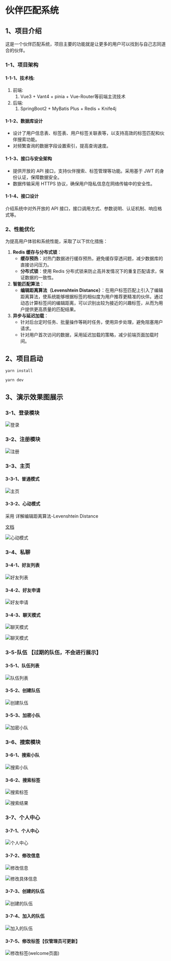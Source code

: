 # 伙伴匹配系统

## 1、项目介绍

这是一个伙伴匹配系统，项目主要的功能就是让更多的用户可以找到与自己志同道合的伙伴。



### 1-1、项目架构 

#### 1-1-1、技术栈: 

1. 前端:
   1. Vue3 + Vant4 + pinia + Vue-Router等前端主流技术
2. 后端: 
   1. SpringBoot2 +  MyBatis Plus + Redis + Knife4j



#### 1-1-2、数据库设计

- 设计了用户信息表、标签表、用户标签关联表等，以支持高效的标签匹配和伙伴搜索功能。
- 对频繁查询的数据字段设置索引，提高查询速度。



#### 1-1-3、接口与安全架构

- 提供开放的 API 接口，支持伙伴搜索、标签管理等功能。采用基于 JWT 的身份认证，保障数据安全。
- 数据传输采用 HTTPS 协议，确保用户隐私信息在网络传输中的安全性。



#### 1-1-4、**接口设计**

介绍系统中对外开放的 API 接口，接口调用方式、参数说明、认证机制、响应格式等。





### 2、性能优化

为提高用户体验和系统性能，采取了以下优化措施：

1. **Redis 缓存与分布式锁**：
   - **缓存预热**：对热门数据进行缓存预热，避免缓存穿透问题，减少数据库的直接访问压力。
   - **分布式锁**：使用 Redis 分布式锁来防止高并发情况下的重复匹配请求，保证数据的一致性。
2. **智能匹配算法**：
   - **编辑距离算法（Levenshtein Distance）**：在用户标签匹配上引入了编辑距离算法，使系统能够根据标签的相似度为用户推荐更精准的伙伴。通过动态计算标签间的编辑距离，可以识别出较为接近的兴趣标签，从而为用户提供更高质量的匹配结果。
3. **异步与延迟加载**：
   - 针对后台定时任务、批量操作等耗时任务，使用异步处理，避免阻塞用户请求。
   - 针对用户首次访问的数据，采用延迟加载的策略，减少前端页面加载时间。





## 2、项目启动

```bash
yarn install

yarn dev
```



## 3、演示效果图展示

### 3-1、登录模块

![登录](./pic/1.png)



### 3-2、注册模块

![注册](./pic/2.png)



### 3-3、主页

#### 3-3-1、普通模式

![主页](./pic/4.png)



#### 3-3-2、心动模式 

采用 详解编辑距离算法-Levenshtein Distance

[文档](https://blog.csdn.net/DBC_121/article/details/104198838)

![心动模式](./pic/5.png)



### 3-4、私聊

#### 3-4-1、好友列表

![好友列表](./pic/6.png)



#### 3-4-2、好友申请

![好友申请](./pic/7.png)

#### 3-4-3、聊天模式

![聊天模式](./pic/8.png)

![聊天模式](./pic/9.png)



### 3-5-队伍 【过期的队伍，不会进行展示】

#### 3-5-1、队伍列表

![队伍列表](./pic/10.png)



#### 3-5-2、创建队伍

![创建队伍](./pic/11.png)



#### 3-5-3、加密小队

![加密小队](./pic/12.png)



### 3-6、搜索模块

#### 3-6-1、搜索小队

![搜索小队](./pic/13.png)



#### 3-6-2、搜索标签

![搜索标签](./pic/14.png)

![搜索结果](./pic/15.png)





### 3-7、个人中心

#### 3-7-1、个人中心

![个人中心](./pic/16.png)



#### 3-7-2、修改信息

![修改信息](./pic/17.png)



![修改具体信息](./pic/18.png)



#### 3-7-3、创建的队伍

![创建的队伍](./pic/19.png)



#### 3-7-4、加入的队伍

![加入的队伍](./pic/20.png)





#### 3-7-5、修改标签【仅管理员可更新】

![修改标签(welcome页面)](./pic/21.png) 

